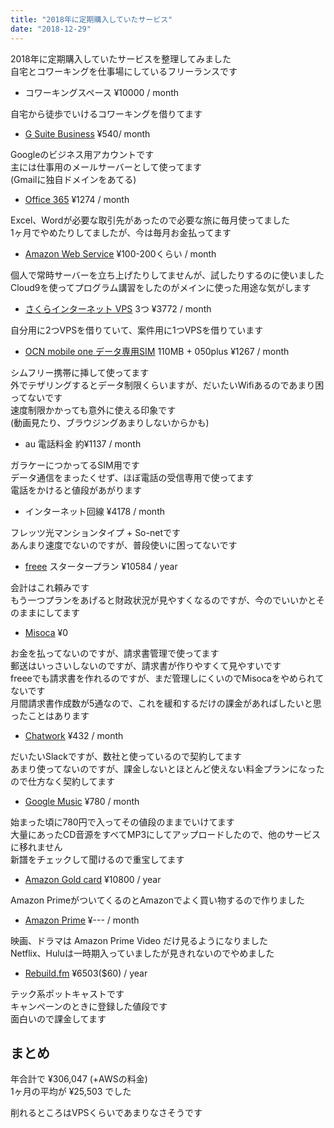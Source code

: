 ```yaml
---
title: "2018年に定期購入していたサービス"
date: "2018-12-29"
---
```


2018年に定期購入していたサービスを整理してみました  
自宅とコワーキングを仕事場にしているフリーランスです  

- コワーキングスペース ¥10000 / month

自宅から徒歩でいけるコワーキングを借りてます  

- [G Suite Business](https://gsuite.google.co.jp/intl/ja/solutions/) ¥540/ month

Googleのビジネス用アカウントです  
主には仕事用のメールサーバーとして使ってます  
(Gmailに独自ドメインをあてる)  

- [Office 365](https://www.office.com/?omkt=ja-jp) ¥1274 / month

Excel、Wordが必要な取引先があったので必要な旅に毎月使ってました  
1ヶ月でやめたりしてましたが、今は毎月お金払ってます  

- [Amazon Web Service](https://aws.amazon.com/jp/) ¥100-200くらい / month

個人で常時サーバーを立ち上げたりしてませんが、試したりするのに使いました  
Cloud9を使ってプログラム講習をしたのがメインに使った用途な気がします  

- [さくらインターネット VPS](https://vps.sakura.ad.jp/) 3つ ¥3772 / month

自分用に2つVPSを借りていて、案件用に1つVPSを借りています

- [OCN mobile one データ専用SIM](https://www.ntt.com/personal/services/mobile/one/sim.html) 110MB + 050plus ¥1267 / month

シムフリー携帯に挿して使ってます  
外でテザリングするとデータ制限くらいますが、だいたいWifiあるのであまり困ってないです  
速度制限かかっても意外に使える印象です  
(動画見たり、ブラウジングあまりしないからかも)  

- au 電話料金 約¥1137 / month

ガラケーにつかってるSIM用です  
データ通信をまったくせず、ほぼ電話の受信専用で使ってます  
電話をかけると値段があがります  

- インターネット回線 ¥4178 / month

フレッツ光マンションタイプ + So-netです  
あんまり速度でないのですが、普段使いに困ってないです  

- [freee](https://www.freee.co.jp/) スタータープラン ¥10584 / year

会計はこれ頼みです  
もう一つプランをあげると財政状況が見やすくなるのですが、今のでいいかとそのままにしてます

- [Misoca](https://www.freee.co.jp://www.misoca.jp/) ¥0

お金を払ってないのですが、請求書管理で使ってます  
郵送はいっさいしないのですが、請求書が作りやすくて見やすいです  
freeeでも請求書を作れるのですが、まだ管理しにくいのでMisocaをやめられてないです  
月間請求書作成数が5通なので、これを緩和するだけの課金があればしたいと思ったことはあります  

- [Chatwork](https://go.chatwork.com/ja/) ¥432 / month

だいたいSlackですが、数社と使っているので契約してます  
あまり使ってないのですが、課金しないとほとんど使えない料金プランになったので仕方なく契約してます

- [Google Music](https://play.google.com/music/) ¥780 / month

始まった頃に780円で入ってその値段のままでいけてます  
大量にあったCD音源をすべてMP3にしてアップロードしたので、他のサービスに移れません  
新譜をチェックして聞けるので重宝してます  

- [Amazon Gold card](https://www.amazon.co.jp/%E4%B8%89%E4%BA%95%E4%BD%8F%E5%8F%8B%E3%82%AB%E3%83%BC%E3%83%89%E6%A0%AA%E5%BC%8F%E4%BC%9A%E7%A4%BE-Amazon-Mastercard%E3%82%B4%E3%83%BC%E3%83%AB%E3%83%89/dp/B0092VB6VK) ¥10800 / year

Amazon PrimeがついてくるのとAmazonでよく買い物するので作りました  

- [Amazon Prime](https://www.amazon.co.jp/amazonprime) ¥--- / month

映画、ドラマは Amazon Prime Video だけ見るようになりました  
Netflix、Huluは一時期入っていましたが見きれないのでやめました  

- [Rebuild.fm](https://rebuild.fm/) ¥6503($60) / year

テック系ポットキャストです  
キャンペーンのときに登録した値段です  
面白いので課金してます  

## まとめ

年合計で ¥306,047 (+AWSの料金)  
1ヶ月の平均が ¥25,503 でした  

削れるところはVPSくらいであまりなさそうです  
